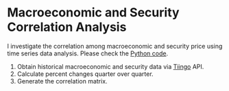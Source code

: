 # Macroeconomic and Security Correlation Analysis 
I investigate the correlation among macroeconomic and security price using time series data analysis. Please check the [Python code](code.ipynb).

1. Obtain historical macroeconomic and security data via [Tiingo](https://www.tiingo.com/) API.
2. Calculate percent changes quarter over quarter. 
3. Generate the correlation matrix.
